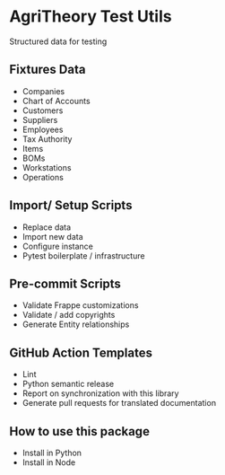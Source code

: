 # AgriTheory Test Utils

Structured data for testing

## Fixtures Data

- Companies
- Chart of Accounts
- Customers
- Suppliers
- Employees
- Tax Authority
- Items
- BOMs
- Workstations
- Operations

## Import/ Setup Scripts

- Replace data
- Import new data
- Configure instance
- Pytest boilerplate / infrastructure

## Pre-commit Scripts

- Validate Frappe customizations
- Validate / add copyrights
- Generate Entity relationships

## GitHub Action Templates

- Lint
- Python semantic release
- Report on synchronization with this library
- Generate pull requests for translated documentation

## How to use this package

- Install in Python
- Install in Node
